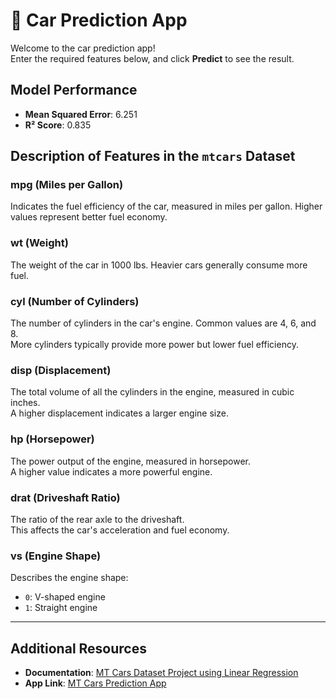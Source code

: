 # 🚗 Car Prediction App

Welcome to the car prediction app!  
Enter the required features below, and click **Predict** to see the result.



## Model Performance
- **Mean Squared Error**: 6.251  
- **R² Score**: 0.835  



## Description of Features in the `mtcars` Dataset

### **mpg (Miles per Gallon)**  
Indicates the fuel efficiency of the car, measured in miles per gallon. Higher values represent better fuel economy.

### **wt (Weight)**  
The weight of the car in 1000 lbs. Heavier cars generally consume more fuel.

### **cyl (Number of Cylinders)**  
The number of cylinders in the car's engine. Common values are 4, 6, and 8.  
More cylinders typically provide more power but lower fuel efficiency.

### **disp (Displacement)**  
The total volume of all the cylinders in the engine, measured in cubic inches.  
A higher displacement indicates a larger engine size.

### **hp (Horsepower)**  
The power output of the engine, measured in horsepower.  
A higher value indicates a more powerful engine.

### **drat (Driveshaft Ratio)**  
The ratio of the rear axle to the driveshaft.  
This affects the car's acceleration and fuel economy.

### **vs (Engine Shape)**  
Describes the engine shape:  
- `0`: V-shaped engine  
- `1`: Straight engine

---

## Additional Resources
- **Documentation**: [MT Cars Dataset Project using Linear Regression](https://medium.com/@4ommyx/mtcars-dataset-project-using-linear-regression-model-422dd17ec670)  
- **App Link**: [MT Cars Prediction App](https://mtcarsapp-4ommyx.streamlit.app/)
